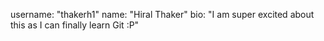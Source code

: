 username: "thakerh1"
name: "Hiral Thaker"
bio: "I am super excited  about this as I can finally learn Git :P"
